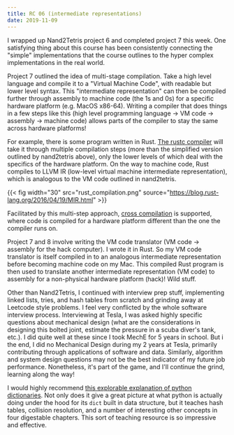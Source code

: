 ```yaml
---
title: RC 06 (intermediate representations)
date: 2019-11-09
---
```


I wrapped up Nand2Tetris project 6 and completed project 7 this week. One satisfying thing about this course has been consistently connecting the "simple" implementations that the course outlines to the hyper complex implementations in the real world.

Project 7 outlined the idea of multi-stage compilation. Take a high level language and compile it to a "Virtual Machine Code", with readable but lower level syntax. This "intermediate representation" can then be compiled further through assembly to machine code (the 1s and 0s) for a specific hardware platform (e.g. MacOS x86-64). Writing a compiler that does things in a few steps like this (high level programming language -> VM code -> assembly -> machine code) allows parts of the compiler to stay the same across hardware platforms!

For example, there is some program written in Rust. [The rustc compiler](https://doc.rust-lang.org/rustc/what-is-rustc.html) will take it through multiple compilation steps (more than the simplified version outlined by nand2tetris above), only the lower levels of which deal with the specifics of the hardware platform. On the way to machine code, Rust compiles to LLVM IR (low-level virtual machine intermediate representation), which is analogous to the VM code outlined in nand2tetris.

{{< fig width="30" src="rust_compilation.png" source="https://blog.rust-lang.org/2016/04/19/MIR.html" >}}

Facilitated by this multi-step approach, [cross compilation](https://github.com/japaric/rust-cross) is supported, where code is compiled for a hardware platform different than the one the compiler runs on.

Project 7 and 8 involve writing the VM code translator (VM code -> assembly for the hack computer). I wrote it in Rust. So my VM code translator is itself compiled in to an analogous intermediate representation before becoming machine code on my Mac. This compiled Rust program is then used to translate another intermediate representation (VM code) to assembly for a non-physical hardware platform (hack)! Wild stuff.

Other than Nand2Tetris, I continued with interview prep stuff, implementing linked lists, tries, and hash tables from scratch and grinding away at Leetcode style problems. I feel very conflicted by the whole software interview process. Interviewing at Tesla, I was asked highly specific questions about mechanical design (what are the considerations in designing this bolted joint, estimate the pressure in a scuba diver's tank, etc.). I did quite well at these since I took MechE for 5 years in school. But i the end, I did no Mechanical Design during my 2 years at Tesla, primarily contributing through applications of software and data. Similarly, algorithm and system design questions may not be the best indicator of my future job performance. Nonetheless, it's part of the game, and I'll continue the grind, learning along the way!

I would highly recommend [this explorable explanation of python dictionaries](https://just-taking-a-ride.com/inside_python_dict). Not only does it give a great picture at what python is actually doing under the hood for its `dict` built in data structure, but it teaches hash tables, collision resolution, and a number of interesting other concepts in four digestable chapters. This sort of teaching resource is so impressive and effective.
